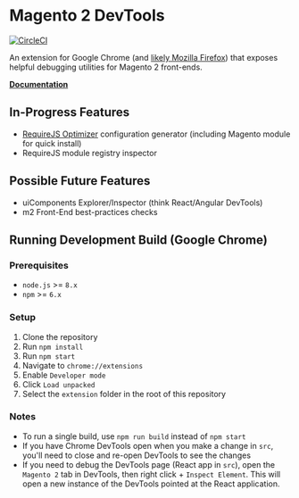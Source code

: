 # Magento 2 DevTools

[![CircleCI](https://circleci.com/gh/magento/m2-devtools.svg?style=svg)](https://circleci.com/gh/magento/m2-devtools)

An extension for Google Chrome (and [likely Mozilla Firefox](https://developer.mozilla.org/en-US/docs/Mozilla/Add-ons/WebExtensions)) that exposes helpful debugging utilities for Magento 2 front-ends.

[**Documentation**](docs/README.md)

## In-Progress Features

-   [RequireJS Optimizer](https://requirejs.org/docs/optimization.html) configuration generator (including Magento module for quick install)
-   RequireJS module registry inspector

## Possible Future Features

-   uiComponents Explorer/Inspector (think React/Angular DevTools)
-   m2 Front-End best-practices checks

## Running Development Build (Google Chrome)

### Prerequisites

-   `node.js` >= `8.x`
-   `npm` >= `6.x`

### Setup

1. Clone the repository
2. Run `npm install`
3. Run `npm start`
4. Navigate to `chrome://extensions`
5. Enable `Developer mode`
6. Click `Load unpacked`
7. Select the `extension` folder in the root of this repository

### Notes

-   To run a single build, use `npm run build` instead of `npm start`
-   If you have Chrome DevTools open when you make a change in `src`, you'll need to close and re-open DevTools to see the changes
-   If you need to debug the DevTools page (React app in `src`), open the `Magento 2` tab in DevTools, then right click + `Inspect Element`. This will open a new instance of the DevTools pointed at the React application.
